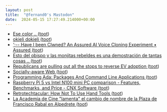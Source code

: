 ```yaml
---
layout: post
title:  "@fernand0's Mastodon"
date:  2024-05-15 17:27:49.214000+00:00
---
```

*  [Ese color .. ](https://avecesunafoto.wordpress.com/2024/05/15/ese-color) ([toot](https://mastodon.social/@fernand0/112446280119968604))
*  [okieli dokieli ](https://csarven.ca/okieli-dokiel) ([toot](https://mastodon.social/@fernand0/112446220386604688))
*  [‘;-- Have I been Clwned? An Assured AI Voice Cloning Experiment • Assured ](https://assured.co.uk/2024/have-i-been-clwned-an-assured-ai-voice-cloning-experiment) ([toot](https://mastodon.social/@fernand0/112445990658461063))
*  [Esto del obispo y las monjitas rebeldes es una demostración de tantas cosas .. ](https://mastodon.social/@fernand0/112445880959536452) ([toot](https://mastodon.social/@fernand0/112445880959536452))
*  [Republicans are pulling out all the stops to reverse EV adoption ](https://www.theverge.com/2024/5/6/24150041/ev-epa-clean-air-emissions-lawsuit-republicans-tax-credi) ([toot](https://mastodon.social/@fernand0/112445880131255900))
*  [Socially-aware Web ](https://csarven.ca/presentations/socially-aware-we) ([toot](https://mastodon.social/@fernand0/112445651315905276))
*  [Programming Ada: Packages And Command Line Applications ](https://hackaday.com/2024/05/01/programming-ada-packages-and-command-line-applications) ([toot](https://mastodon.social/@fernand0/112445353726278162))
*  [Raspberry Pi 5 vs Intel N100 mini PC comparison - Features, Benchmarks, and Price - CNX Software ](https://www.cnx-software.com/2024/04/29/raspberry-pi-5-intel-n100-mini-pc-comparison-features-benchmarks-price) ([toot](https://mastodon.social/@fernand0/112445043326563718))
*  [Retrotechtacular: How Not To Use Hand Tools ](https://hackaday.com/2024/05/06/retrotechtacular-how-not-to-use-hand-tools) ([toot](https://mastodon.social/@fernand0/112444832683288299))
*  [La Academia de Cine "lamenta" el cambio de nombre de la Plaza de Francisco Rabal en Alpedrete ](https://www.telemadrid.es/noticias/madrid/La-Academia-de-Cine-lamenta-el-cambio-de-nombre-de-la-Plaza-de-Francisco-Rabal-en-Alpedrete-0-2667633263--20240507071459.htm) ([toot](https://mastodon.social/@fernand0/112444610060005848))
